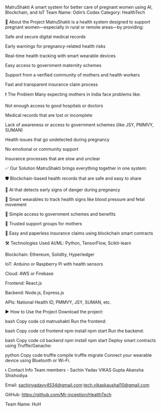 MatruShakti
A smart system for better care of pregnant women using AI, Blockchain, and IoT
Team Name: Odin’s Codex
Category: HealthTech

🌟 About the Project
MatruShakti is a health system designed to support pregnant women—especially in rural or remote areas—by providing:

Safe and secure digital medical records

Early warnings for pregnancy-related health risks

Real-time health tracking with smart wearable devices

Easy access to government maternity schemes

Support from a verified community of mothers and health workers

Fast and transparent insurance claim process

❗ The Problem
Many expecting mothers in India face problems like:

Not enough access to good hospitals or doctors

Medical records that are lost or incomplete

Lack of awareness or access to government schemes (like JSY, PMMVY, SUMAN)

Health issues that go undetected during pregnancy

No emotional or community support

Insurance processes that are slow and unclear

✅ Our Solution
MatruShakti brings everything together in one system:

🛡️ Blockchain-based health records that are safe and easy to share

🧠 AI that detects early signs of danger during pregnancy

📶 Smart wearables to track health signs like blood pressure and fetal movement

🏥 Simple access to government schemes and benefits

🤝 Trusted support groups for mothers

💸 Easy and paperless insurance claims using blockchain smart contracts

🛠️ Technologies Used
AI/ML: Python, TensorFlow, Scikit-learn

Blockchain: Ethereum, Solidity, Hyperledger

IoT: Arduino or Raspberry Pi with health sensors

Cloud: AWS or Firebase

Frontend: React.js

Backend: Node.js, Express.js

APIs: National Health ID, PMMVY, JSY, SUMAN, etc.

▶️ How to Use the Project
Download the project:

bash
Copy code
cd matrushakti
Run the frontend:

bash
Copy code
cd frontend
npm install
npm start
Run the backend:

bash
Copy code
cd backend
npm install
npm start
Deploy smart contracts using Truffle/Ganache:

python
Copy code
truffle compile
truffle migrate
Connect your wearable device using Bluetooth or Wi-Fi.


📞 Contact Info
Team members - Sachin Yadav 
               VIKAS Gupta 
               Akansha Shishodiya 

Email: sachinyadavv4534@gmail.com
       tech.vikaskaushal10@gmail.com

GitHub: https://github.com/Mr-inception/HealthTech

Team Name: HuH 
